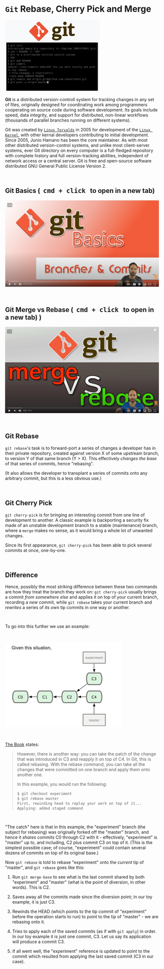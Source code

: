 # **`Git` Rebase, Cherry Pick and Merge**

![alt text](./assets/git.png)

**Git** is a distributed version-controll system for tracking changes in any set of files, originally designed for coordinating work among programmers cooperating on source code during software development. Its goals include speed, data integrity, and support for distributed, non-linear workflows (thousands of parallel branches running on different systems).

Git was created by [`Linus Torvalds`](https://en.wikipedia.org/wiki/Linus_Torvalds) in 2005 for development of the [`Linux Kernel`](https://en.wikipedia.org/wiki/Linux_kernel), with other kernal developers contributing to initial development. Since 2005, Junio Hamano has been the core maintainer. As with most other distributed version-control systems, and unlike most client-server systems, ever Git directory on every computer is a full-fledged repository with complete history and full version-tracking abilities, independent of network access or a central server. Git is free and open-source software distributed GNU General Public License Version 2.

&nbsp;

## **Git Basics (&nbsp; <kbd>cmd + click</kbd> &nbsp; to open in a new tab)** 

[![alt txt](./assets/basics.jpg "Git Basics")](https://www.youtube.com/watch?v=_OZVJpLHUaI&feature=youtu.be) 

&nbsp;

## **Git Merge vs Rebase (&nbsp; <kbd>cmd + click</kbd> &nbsp; to open in a new tab)** )

[![alt text](./assets/merge_rebase.png "Merge vs Rebase")](https://youtu.be/CRlGDDprdOQ)

&nbsp;

## **Git Rebase**

`git rebase`'s task is to forward-port a series of changes a developer has in their private repository, created against version X of some upstream branch, to version Y of that same branch (Y > X). This effectively *changes the base* of that series of commits, hence "rebasing".

(It also allows the developer to transplant a series of commits onto any arbitrary commit, but this is a less obvious use.)

&nbsp;

## **Git Cherry Pick**

`git cherry-pick` is for bringing an interesting commit from one line of development to another. A classic example is backporting a security fix made of an unstable development branch to a stable (maintenance) branch, where a `merge` makes no sense, as it would bring a whole lot of unwanted changes.

Since its first appearance, `git cherry-pick` has been able to pick several commits at once, one-by-one.

&nbsp;

## **Difference**

Hence, possibly the most striking difference between these two commands are how they treat the branch they work on: `git cherry-pick` usually brings a commit *from somewhere else* and applies it on top of your current branch, recording a *new* commit, while `git rebase` takes your current branch and *rewrites* a series of *its own* tip commits in one way or another. 

&nbsp;

To go into this further we use an example:

&nbsp;

![alt text](./assets/example_1.png "Rebase Example")

&nbsp;

[The Book](https://git-scm.com/book/en/v2) states:

> <p>However, there is another way: you can take the patch of the change that was introduced in C3 and reapply it on top of C4. In Git, this is called rebasing. With the rebase command, you can take all the changes that were committed on one branch and apply them onto another one.</p>
>
> <p>In this example, you would run the following:</p>
>
>     $ git checkout experiment
>     $ git rebase master
>     First, rewinding head to replay your work on top of it...
>     Applying: added staged command

&nbsp;

"The catch" here is that in this example, the "experiment" branch (the subject for rebasing) was originally forked off the "master" branch, and hence it *shares* commits C0 through C2 with it - effectively, "experiment" is "master" up to, and including, C2 plus commit C3 on top of it. (This is the simplest possible case; of course, "experiment" could contain several dozens of commits on top of its original base.)

Now `git rebase` is told to rebase "experiment" onto the *current* tip of "master", and `git rebase` goes like this:

1. Run `git merge-base` to see what is the last commit shared by both "experiment" and "master" (what is the point of diversion, in other words). This is C2.

2. Saves away all the commits made since the diversion point; in our toy example, it is just C3.

3. Rewinds the HEAD (which points to the tip commit of "experiment" before the operation starts to run) to point to the tip of "master" - we are rebasing onto it.

4. Tries to apply each of the saved commits (as if with `git apply`) in order. In our toy example it is just one commit, C3. Let us say its application will produce a commit C3.

5. If all went well, the "experiment" reference is updated to point to the commit which resulted from applying the last saved commit (C3 in our case).